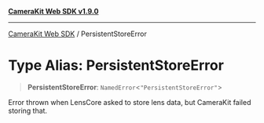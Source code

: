 [**CameraKit Web SDK v1.9.0**](../README.md)

***

[CameraKit Web SDK](../globals.md) / PersistentStoreError

# Type Alias: PersistentStoreError

> **PersistentStoreError**: `NamedError`\<`"PersistentStoreError"`\>

Error thrown when LensCore asked to store lens data, but CameraKit failed storing that.
